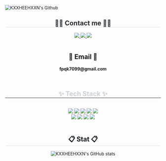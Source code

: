 <div class="header">
      <img src="https://capsule-render.vercel.app/api?type=transparent&fontColor=F5C0CA&text=KXXHEEHXXN's%20GitHub%20&height=150&fontSize=60&descAlignY=75&descAlign=60" alt="KXXHEEHXXN's Github">
    </div>
<div align= "center">
    <h2 style="border-bottom: 1px solid #d8dee4; color: #282d33;"> 🧑‍💻 Contact me 🧑‍💻 </h2>
    <div align= "center">
         <a href=https://www.instagram.com/kxxheehxxn> <img src="https://img.shields.io/badge/Instagram-E4405F?style=for-the-badge&logo=Instagram&logoColor=white&link=https://www.instagram.com/인 스 타 아 이 디"> </a>
         <a href=mailto:fpqk7099@gmail.com> <img src="https://img.shields.io/badge/Gmail-EA4335?style=for-the-badge&logo=Gmail&logoColor=white&link=mailto:fpqk7099@gmail.com"> </a><a href="https://hits.seeyoufarm.com"> <img src="https://hits.seeyoufarm.com/api/count/incr/badge.svg?url=https%3A%2F%2Fgithub.com%2Fkxxheehxxn%2F&count_bg=%23000000&title_bg=%23000000&icon=github.svg&icon_color=%23FFFFFF&title=GitHub&edge_flat=false"/></a>
          </div><br>
    <div align= "center">  </div> 
    <h2 align="center">📧 Email 📧</h2>
<p align="center">
  <Strong> fpqk7099@gmail.com </Strong>
</p><br>
<div align= "center">
    <h2 style="border-bottom: 1px solid #21262d; color: #c9d1d9;"> ✨ Tech Stack ✨ </h2> <br> 
    <div style="margin: 0 auto; text-align: center;" align= "center"> <img src="https://img.shields.io/badge/Notion-000000?style=flat-square&logo=Notion&logoColor=white">
          <img src="https://img.shields.io/badge/Node.js-339933?style=flat-square&logo=Node.js&logoColor=white">
          <img src="https://img.shields.io/badge/Vue.js-4FC08D?style=flat-square&logo=Vue.js&logoColor=white">
          <img src="https://img.shields.io/badge/Git-F05032?style=flat-square&logo=Git&logoColor=white">
          <img src="https://img.shields.io/badge/Github-181717?style=flat-square&logo=Github&logoColor=white">
          <br/><img src="https://img.shields.io/badge/C-A8B9CC?style=flat-square&logo=C&logoColor=white">
          <img src="https://img.shields.io/badge/Java-007396?style=flat-square&logo=Java&logoColor=white">
          <img src="https://img.shields.io/badge/Javascript-F7DF1E?style=flat-square&logo=Javascript&logoColor=white">
          <img src="https://img.shields.io/badge/Python-3776AB?style=flat-square&logo=Python&logoColor=white">
          </div>
    </div><br>
<div align= "center">
    <h2 style="border-bottom: 1px solid #d8dee4; color:rgb(18, 27, 38);"> 📋 Stat 📋 </h2>
    
![KXXHEEHXXN's GitHub stats](https://github-readme-stats.vercel.app/api?username=kxxheehxxn&show_icons=true&theme=radical)

<br>
